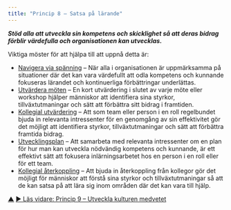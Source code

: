```yaml
---
title: "Princip 8 – Satsa på lärande"
---
```




**_Stöd alla att utveckla sin kompetens och skicklighet så att deras bidrag förblir värdefulla och organisationen kan utvecklas._**

Viktiga möster för att hjälpa till att uppnå detta är:

-   [Navigera via spänning](navigate-via-tension.html) – När alla i organisationen är uppmärksamma på situationer där det kan vara värdefullt att odla kompetens och kunnande fokuseras lärandet och kontinuerliga förbättringar underlättas.
-   [Utvärdera möten](evaluate-meetings.html) – En kort utvärdering i slutet av varje möte eller workshop hjälper människor att identifiera sina styrkor, tillväxtutmaningar och sätt att förbättra sitt bidrag i framtiden.
-   [Kollegial utvärdering](peer-review.html) – Att som team eller person i en roll regelbundet bjuda in relevanta intressenter för en genomgång av sin effektivitet gör det möjligt att identifiera styrkor, tillväxtutmaningar och sätt att förbättra framtida bidrag.
-   [Utvecklingsplan](development-plan.html) – Att samarbeta med relevanta intressenter om en plan för hur man kan utveckla nödvändig kompetens och kunnande, är ett effektivt sätt att fokusera inlärningsarbetet hos en person i en roll eller för ett team.
-   [Kollegial återkoppling](peer-feedback.html) – Att bjuda in återkoppling från kollegor gör det möjligt för människor att förstå sina styrkor och tillväxtutmaningar så att de kan satsa på att lära sig inom områden där det kan vara till hjälp.


<div class="bottom-nav">
<a href="transformation.html" title="Upp: Tre principer för transformation">▲</a> <a href="develop-culture.html" title="Läs vidare: Princip 9 – Utveckla kulturen medvetet">▶ Läs vidare: Princip 9 – Utveckla kulturen medvetet</a>
</div>


<script type="text/javascript">
Mousetrap.bind('g n', function() {
    window.location.href = 'develop-culture.html';
    return false;
});
</script>

